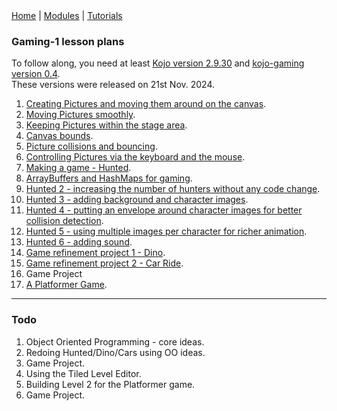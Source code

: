 <div class="nav">
  <a href="../../index.html">Home</a> | <a href="/modules/modules-index.html">Modules</a> | <a href="../../tutorials-index.html">Tutorials</a>
</div>

### Gaming-1 lesson plans

To follow along, you need at least [Kojo version 2.9.30](https://www.kogics.net/kojo-download) and [kojo-gaming version 0.4](https://github.com/litan/kojo-gaming/releases).  
These versions were released on 21st Nov. 2024.

1. [Creating Pictures and moving them around on the canvas](creating-moving-pictures.html).
1. [Moving Pictures smoothly](moving-pictures-smoothly.html).
1. [Keeping Pictures within the stage area](keeping-pictures-instage.html).
1. [Canvas bounds](canvas-bounds.html).
1. [Picture collisions and bouncing](pic-collisions-bouncing.html).
1. [Controlling Pictures via the keyboard and the mouse](pic-events.html).
1. [Making a game - Hunted](hunted.html).
1. [ArrayBuffers and HashMaps for gaming](abuffer-hmap.html).
1. [Hunted 2 - increasing the number of hunters without any code change](hunted2.html).
1. [Hunted 3 - adding background and character images](hunted3.html).
1. [Hunted 4 - putting an envelope around character images for better collision detection](hunted4.html).
1. [Hunted 5 - using multiple images per character for richer animation](hunted5.html).
1. [Hunted 6 - adding sound](hunted6.html).
1. [Game refinement project 1 - Dino](dino.html).
1. [Game refinement project 2 - Car Ride](car-ride.html).
1. Game Project
1. [A Platformer Game](platformer1.md).

---

### Todo

1. Object Oriented Programming - core ideas.
1. Redoing Hunted/Dino/Cars using OO ideas.
1. Game Project.
1. Using the Tiled Level Editor.
1. Building Level 2 for the Platformer game.
1. Game Project.
